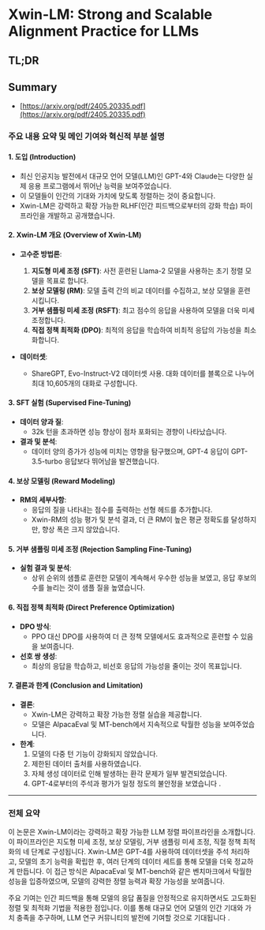 # Xwin-LM: Strong and Scalable Alignment Practice for LLMs
## TL;DR
## Summary
- [https://arxiv.org/pdf/2405.20335.pdf](https://arxiv.org/pdf/2405.20335.pdf)

### 주요 내용 요약 및 메인 기여와 혁신적 부분 설명

#### 1. 도입 (Introduction)
- 최신 인공지능 발전에서 대규모 언어 모델(LLM)인 GPT-4와 Claude는 다양한 실제 응용 프로그램에서 뛰어난 능력을 보여주었습니다.
- 이 모델들이 인간의 기대와 가치에 맞도록 정렬하는 것이 중요합니다.
- Xwin-LM은 강력하고 확장 가능한 RLHF(인간 피드백으로부터의 강화 학습) 파이프라인을 개발하고 공개했습니다.

#### 2. Xwin-LM 개요 (Overview of Xwin-LM)
- **고수준 방법론**:
  1. **지도형 미세 조정 (SFT)**: 사전 훈련된 Llama-2 모델을 사용하는 초기 정렬 모델을 목표로 합니다.
  2. **보상 모델링 (RM)**: 모델 출력 간의 비교 데이터를 수집하고, 보상 모델을 훈련시킵니다.
  3. **거부 샘플링 미세 조정 (RSFT)**: 최고 점수의 응답을 사용하여 모델을 더욱 미세 조정합니다.
  4. **직접 정책 최적화 (DPO)**: 최적의 응답을 학습하여 비최적 응답의 가능성을 최소화합니다.

- **데이터셋**:
  - ShareGPT, Evo-Instruct-V2 데이터셋 사용. 대화 데이터를 블록으로 나누어 최대 10,605개의 대화로 구성합니다.

#### 3. SFT 실험 (Supervised Fine-Tuning)
- **데이터 양과 질**:
  - 32k 턴을 초과하면 성능 향상이 점차 포화되는 경향이 나타났습니다.
- **결과 및 분석**:
  - 데이터 양의 증가가 성능에 미치는 영향을 탐구했으며, GPT-4 응답이 GPT-3.5-turbo 응답보다 뛰어남을 발견했습니다.

#### 4. 보상 모델링 (Reward Modeling)
- **RM의 세부사항**:
  - 응답의 질을 나타내는 점수를 출력하는 선형 헤드를 추가합니다.
  - Xwin-RM의 성능 평가 및 분석 결과, 더 큰 RM이 높은 평균 정확도를 달성하지만, 향상 폭은 크지 않았습니다.

#### 5. 거부 샘플링 미세 조정 (Rejection Sampling Fine-Tuning)
- **실험 결과 및 분석**:
  - 상위 순위의 샘플로 훈련한 모델이 계속해서 우수한 성능을 보였고, 응답 후보의 수를 늘리는 것이 샘플 질을 높였습니다.

#### 6. 직접 정책 최적화 (Direct Preference Optimization)
- **DPO 방식**:
  - PPO 대신 DPO를 사용하여 더 큰 정책 모델에서도 효과적으로 훈련할 수 있음을 보여줍니다.
- **선호 쌍 생성**:
  - 최상의 응답을 학습하고, 비선호 응답의 가능성을 줄이는 것이 목표입니다.

#### 7. 결론과 한계 (Conclusion and Limitation)
- **결론**:
  - Xwin-LM은 강력하고 확장 가능한 정렬 실습을 제공합니다.
  - 모델은 AlpacaEval 및 MT-bench에서 지속적으로 탁월한 성능을 보여주었습니다.
- **한계**:
  1. 모델의 다중 턴 기능이 강화되지 않았습니다.
  2. 제한된 데이터 출처를 사용하였습니다.
  3. 자체 생성 데이터로 인해 발생하는 환각 문제가 일부 발견되었습니다.
  4. GPT-4로부터의 주석과 평가가 일정 정도의 불안정을 보였습니다   .

---

### 전체 요약

이 논문은 Xwin-LM이라는 강력하고 확장 가능한 LLM 정렬 파이프라인을 소개합니다. 이 파이프라인은 지도형 미세 조정, 보상 모델링, 거부 샘플링 미세 조정, 직절 정책 최적화의 네 단계로 구성됩니다. Xwin-LM은 GPT-4를 사용하여 데이터셋을 주석 처리하고, 모델의 초기 능력을 확립한 후, 여러 단계의 데이터 세트를 통해 모델을 더욱 정교하게 만듭니다. 이 접근 방식은 AlpacaEval 및 MT-bench와 같은 벤치마크에서 탁월한 성능을 입증하였으며, 모델의 강력한 정렬 능력과 확장 가능성을 보여줍니다. 

주요 기여는 인간 피드백을 통해 모델의 응답 품질을 안정적으로 유지하면서도 고도화된 정렬 및 최적화 기법을 적용한 점입니다. 이를 통해 대규모 언어 모델의 인간 기대와 가치 충족을 추구하며, LLM 연구 커뮤니티의 발전에 기여할 것으로 기대됩니다   .